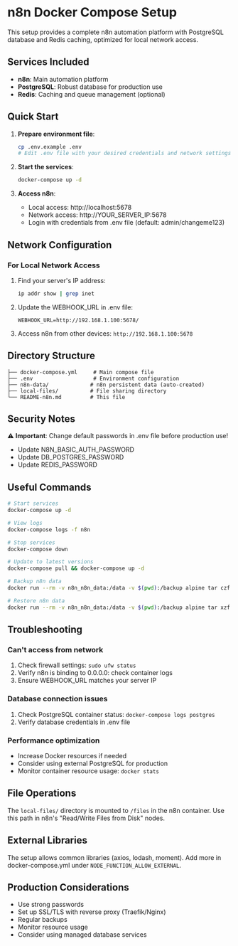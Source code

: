 # n8n Docker Compose Setup

This setup provides a complete n8n automation platform with PostgreSQL database and Redis caching, optimized for local network access.

## Services Included

- **n8n**: Main automation platform
- **PostgreSQL**: Robust database for production use
- **Redis**: Caching and queue management (optional)

## Quick Start

1. **Prepare environment file**:
   ```bash
   cp .env.example .env
   # Edit .env file with your desired credentials and network settings
   ```

2. **Start the services**:
   ```bash
   docker-compose up -d
   ```

3. **Access n8n**:
   - Local access: http://localhost:5678
   - Network access: http://YOUR_SERVER_IP:5678
   - Login with credentials from .env file (default: admin/changeme123)

## Network Configuration

### For Local Network Access

1. Find your server's IP address:
   ```bash
   ip addr show | grep inet
   ```

2. Update the WEBHOOK_URL in .env file:
   ```
   WEBHOOK_URL=http://192.168.1.100:5678/
   ```

3. Access n8n from other devices: `http://192.168.1.100:5678`

## Directory Structure

```
├── docker-compose.yml     # Main compose file
├── .env                   # Environment configuration
├── n8n-data/             # n8n persistent data (auto-created)
├── local-files/          # File sharing directory
└── README-n8n.md         # This file
```

## Security Notes

⚠️ **Important**: Change default passwords in .env file before production use!

- Update N8N_BASIC_AUTH_PASSWORD
- Update DB_POSTGRES_PASSWORD
- Update REDIS_PASSWORD

## Useful Commands

```bash
# Start services
docker-compose up -d

# View logs
docker-compose logs -f n8n

# Stop services
docker-compose down

# Update to latest versions
docker-compose pull && docker-compose up -d

# Backup n8n data
docker run --rm -v n8n_n8n_data:/data -v $(pwd):/backup alpine tar czf /backup/n8n-backup.tar.gz -C /data .

# Restore n8n data
docker run --rm -v n8n_n8n_data:/data -v $(pwd):/backup alpine tar xzf /backup/n8n-backup.tar.gz -C /data
```

## Troubleshooting

### Can't access from network
1. Check firewall settings: `sudo ufw status`
2. Verify n8n is binding to 0.0.0.0: check container logs
3. Ensure WEBHOOK_URL matches your server IP

### Database connection issues
1. Check PostgreSQL container status: `docker-compose logs postgres`
2. Verify database credentials in .env file

### Performance optimization
- Increase Docker resources if needed
- Consider using external PostgreSQL for production
- Monitor container resource usage: `docker stats`

## File Operations

The `local-files/` directory is mounted to `/files` in the n8n container. Use this path in n8n's "Read/Write Files from Disk" nodes.

## External Libraries

The setup allows common libraries (axios, lodash, moment). Add more in docker-compose.yml under `NODE_FUNCTION_ALLOW_EXTERNAL`.

## Production Considerations

- Use strong passwords
- Set up SSL/TLS with reverse proxy (Traefik/Nginx)
- Regular backups
- Monitor resource usage
- Consider using managed database services